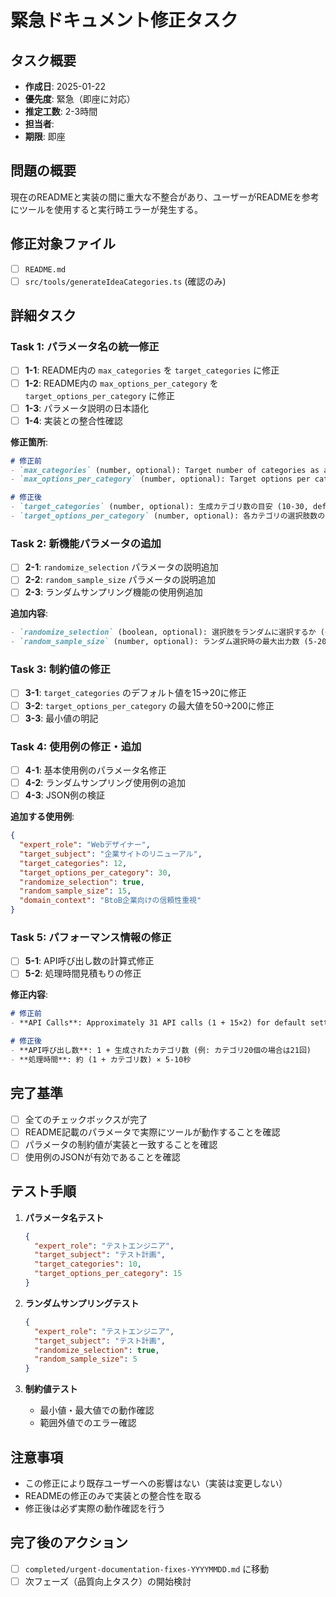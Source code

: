 # 緊急ドキュメント修正タスク

## タスク概要
- **作成日**: 2025-01-22
- **優先度**: 緊急（即座に対応）
- **推定工数**: 2-3時間
- **担当者**: 
- **期限**: 即座

## 問題の概要
現在のREADMEと実装の間に重大な不整合があり、ユーザーがREADMEを参考にツールを使用すると実行時エラーが発生する。

## 修正対象ファイル
- [ ] `README.md`
- [ ] `src/tools/generateIdeaCategories.ts` (確認のみ)

## 詳細タスク

### Task 1: パラメータ名の統一修正
- [ ] **1-1**: README内の `max_categories` を `target_categories` に修正
- [ ] **1-2**: README内の `max_options_per_category` を `target_options_per_category` に修正
- [ ] **1-3**: パラメータ説明の日本語化
- [ ] **1-4**: 実装との整合性確認

**修正箇所**:
```markdown
# 修正前
- `max_categories` (number, optional): Target number of categories as a guideline (default: 15, max: 30)
- `max_options_per_category` (number, optional): Target options per category as a guideline (default: 20, max: 50)

# 修正後  
- `target_categories` (number, optional): 生成カテゴリ数の目安 (10-30, default: 20)
- `target_options_per_category` (number, optional): 各カテゴリの選択肢数の目安 (10-200, default: 20)
```

### Task 2: 新機能パラメータの追加
- [ ] **2-1**: `randomize_selection` パラメータの説明追加
- [ ] **2-2**: `random_sample_size` パラメータの説明追加
- [ ] **2-3**: ランダムサンプリング機能の使用例追加

**追加内容**:
```markdown
- `randomize_selection` (boolean, optional): 選択肢をランダムに選択するか (default: false)
- `random_sample_size` (number, optional): ランダム選択時の最大出力数 (5-200, default: 10)
```

### Task 3: 制約値の修正
- [ ] **3-1**: `target_categories` のデフォルト値を15→20に修正
- [ ] **3-2**: `target_options_per_category` の最大値を50→200に修正
- [ ] **3-3**: 最小値の明記

### Task 4: 使用例の修正・追加
- [ ] **4-1**: 基本使用例のパラメータ名修正
- [ ] **4-2**: ランダムサンプリング使用例の追加
- [ ] **4-3**: JSON例の検証

**追加する使用例**:
```json
{
  "expert_role": "Webデザイナー",
  "target_subject": "企業サイトのリニューアル",
  "target_categories": 12,
  "target_options_per_category": 30,
  "randomize_selection": true,
  "random_sample_size": 15,
  "domain_context": "BtoB企業向けの信頼性重視"
}
```

### Task 5: パフォーマンス情報の修正
- [ ] **5-1**: API呼び出し数の計算式修正
- [ ] **5-2**: 処理時間見積もりの修正

**修正内容**:
```markdown
# 修正前
- **API Calls**: Approximately 31 API calls (1 + 15×2) for default settings

# 修正後
- **API呼び出し数**: 1 + 生成されたカテゴリ数 (例: カテゴリ20個の場合は21回)
- **処理時間**: 約 (1 + カテゴリ数) × 5-10秒
```

## 完了基準
- [ ] 全てのチェックボックスが完了
- [ ] README記載のパラメータで実際にツールが動作することを確認
- [ ] パラメータの制約値が実装と一致することを確認
- [ ] 使用例のJSONが有効であることを確認

## テスト手順
1. **パラメータ名テスト**
   ```json
   {
     "expert_role": "テストエンジニア",
     "target_subject": "テスト計画",
     "target_categories": 10,
     "target_options_per_category": 15
   }
   ```

2. **ランダムサンプリングテスト**
   ```json
   {
     "expert_role": "テストエンジニア", 
     "target_subject": "テスト計画",
     "randomize_selection": true,
     "random_sample_size": 5
   }
   ```

3. **制約値テスト**
   - 最小値・最大値での動作確認
   - 範囲外値でのエラー確認

## 注意事項
- この修正により既存ユーザーへの影響はない（実装は変更しない）
- READMEの修正のみで実装との整合性を取る
- 修正後は必ず実際の動作確認を行う

## 完了後のアクション
- [ ] `completed/urgent-documentation-fixes-YYYYMMDD.md` に移動
- [ ] 次フェーズ（品質向上タスク）の開始検討